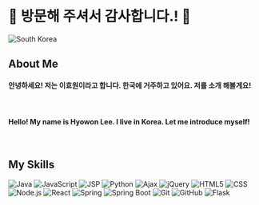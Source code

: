 # 👋 방문해 주셔서 감사합니다.! 👋
![South Korea](https://img.shields.io/badge/Located%20in-South%20Korea-blue)

## About Me
#### 안녕하세요! 저는 이효원이라고 합니다. 한국에 거주하고 있어요. 저를 소개 해볼게요!
<br/>

####  Hello! My name is Hyowon Lee. I live in Korea. Let me introduce myself!
<br/>

## My Skills

![Java](https://img.shields.io/badge/Java-red)
![JavaScript](https://img.shields.io/badge/JavaScript-yellow)
![JSP](https://img.shields.io/badge/JSP-orange)
![Python](https://img.shields.io/badge/Python-blue)
![Ajax](https://img.shields.io/badge/Ajax-green)
![jQuery](https://img.shields.io/badge/jQuery-blueviolet)
![HTML5](https://img.shields.io/badge/HTML5-orange)
![CSS](https://img.shields.io/badge/CSS-blue)
![Node.js](https://img.shields.io/badge/Node.js-success)
![React](https://img.shields.io/badge/React-success)
![Spring](https://img.shields.io/badge/Spring-success)
![Spring Boot](https://img.shields.io/badge/Spring%20Boot-success)
![Git](https://img.shields.io/badge/Git-green)
![GitHub](https://img.shields.io/badge/GitHub-green)
![Flask](https://img.shields.io/badge/Flask-success)


